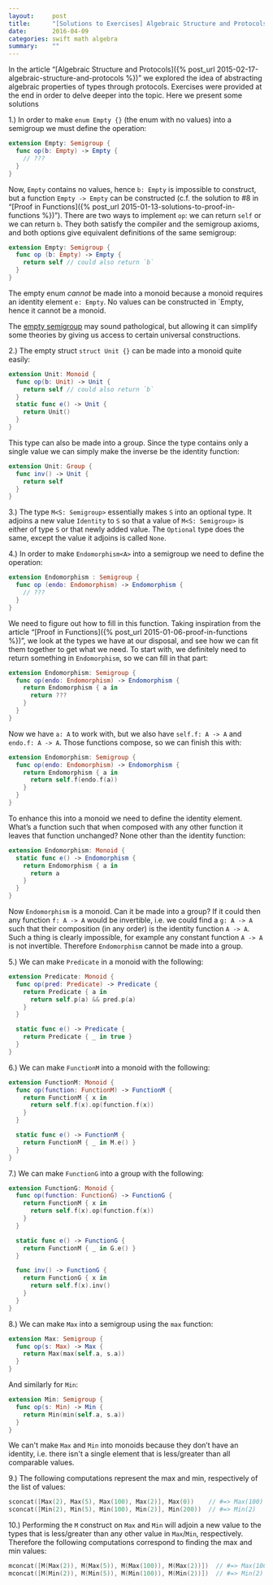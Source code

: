 ```yaml
---
layout:     post
title:      "[Solutions to Exercises] Algebraic Structure and Protocols"
date:       2016-04-09
categories: swift math algebra
summary:    ""
---
```


In the article “[Algebraic Structure and Protocols]({% post_url 2015-02-17-algebraic-structure-and-protocols %})” we explored the idea of abstracting algebraic properties of types through protocols. Exercises were provided at the end in order to delve deeper into the topic. Here we present some solutions

1.) In order to make `enum Empty {}` (the enum with no values) into a semigroup we must define the operation:

```swift
extension Empty: Semigroup {
  func op(b: Empty) -> Empty {
    // ???
  }
}
```

Now, `Empty` contains no values, hence `b: Empty` is impossible to construct, but a function `Empty -> Empty` can be constructed (c.f. the solution to #8 in “[Proof in Functions]({% post_url 2015-01-13-solutions-to-proof-in-functions %})”). There are two ways to implement `op`: we can return `self` or we can return `b`. They both satisfy the compiler and the semigroup axioms, and both options give equivalent definitions of the same semigroup:

```swift
extension Empty: Semigroup {
  func op (b: Empty) -> Empty {
    return self // could also return `b`
  }
}
```

The empty enum *cannot* be made into a monoid because a monoid requires an identity element `e: Empty`. No values can be constructed in `Empty, hence it cannot be a monoid.

The [empty semigroup](http://en.wikipedia.org/wiki/Empty_semigroup) may sound pathological, but allowing it can simplify some theories by giving us access to certain universal constructions.

2.) The empty struct `struct Unit {}` can be made into a monoid quite easily:

```swift
extension Unit: Monoid {
  func op(b: Unit) -> Unit {
    return self // could also return `b`
  }
  static func e() -> Unit {
    return Unit()
  }
}
```

This type can also be made into a group. Since the type contains only a single value we can simply make the inverse be the identity function:

```swift
extension Unit: Group {
  func inv() -> Unit {
    return self
  }
}
```

3.) The type `M<S: Semigroup>` essentially makes `S` into an optional type. It adjoins a new value `Identity` to `S` so that a value of `M<S: Semigroup>` is either of type `S` or that newly added value. The `Optional` type does the same, except the value it adjoins is called `None`.

4.) In order to make `Endomorphism<A>` into a semigroup we need to define the operation:

```swift
extension Endomorphism : Semigroup {
  func op (endo: Endomorphism) -> Endomorphism {
    // ???
  }
}
```

We need to figure out how to fill in this function. Taking inspiration from the article “[Proof in Functions]({% post_url 2015-01-06-proof-in-functions %})”, we look at the types we have at our disposal, and see how we can fit them together to get what we need. To start with, we definitely need to return something in `Endomorphism`, so we can fill in that part:

```swift
extension Endomorphism: Semigroup {
  func op(endo: Endomorphism) -> Endomorphism {
    return Endomorphism { a in
      return ???
    }
  }
}
```

Now we have `a: A` to work with, but we also have `self.f: A -> A` and `endo.f: A -> A`. Those functions compose, so we can finish this with:

```swift
extension Endomorphism: Semigroup {
  func op(endo: Endomorphism) -> Endomorphism {
    return Endomorphism { a in
      return self.f(endo.f(a))
    }
  }
}
```

To enhance this into a monoid we need to define the identity element. What’s a function such that when composed with any other function it leaves that function unchanged? None other than the identity function:

```swift
extension Endomorphism: Monoid {
  static func e() -> Endomorphism {
    return Endomorphism { a in
      return a
    }
  }
}
```

Now `Endomorphism` is a monoid. Can it be made into a group? If it could then any function `f: A -> A` would be invertible, i.e. we could find a `g: A -> A` such that their composition (in any order) is the identity function `A -> A`. Such a thing is clearly impossible, for example any constant function `A -> A` is not invertible. Therefore `Endomorphism` cannot be made into a group.

5.) We can make `Predicate` in a monoid with the following:

```swift
extension Predicate: Monoid {
  func op(pred: Predicate) -> Predicate {
    return Predicate { a in
      return self.p(a) && pred.p(a)
    }
  }

  static func e() -> Predicate {
    return Predicate { _ in true }
  }
}
```

6.) We can make `FunctionM` into a monoid with the following:

```swift
extension FunctionM: Monoid {
  func op(function: FunctionM) -> FunctionM {
    return FunctionM { x in
      return self.f(x).op(function.f(x))
    }
  }

  static func e() -> FunctionM {
    return FunctionM { _ in M.e() }
  }
}
```

7.) We can make `FunctionG` into a group with the following:

```swift
extension FunctionG: Monoid {
  func op(function: FunctionG) -> FunctionG {
    return FunctionM { x in
      return self.f(x).op(function.f(x))
    }
  }

  static func e() -> FunctionG {
    return FunctionM { _ in G.e() }
  }

  func inv() -> FunctionG {
    return FunctionG { x in
      return self.f(x).inv()
    }
  }
}
```

8.) We can make `Max` into a semigroup using the `max` function:

```swift
extension Max: Semigroup {
  func op(s: Max) -> Max {
    return Max(max(self.a, s.a))
  }
}
```

And similarly for `Min`:

```swift
extension Min: Semigroup {
  func op(s: Min) -> Min {
    return Min(min(self.a, s.a))
  }
}
```

We can't make `Max` and `Min` into monoids because they don’t have an identity, i.e. there isn't a single element that is less/greater than all comparable values.

9.) The following computations represent the max and min, respectively of the list of values:

```swift
sconcat([Max(2), Max(5), Max(100), Max(2)], Max(0))    // #=> Max(100)
sconcat([Min(2), Min(5), Min(100), Min(2)], Min(200))  // #=> Min(2)
```

10.) Performing the `M` construct on `Max` and `Min` will adjoin a new value to the types that is less/greater than any other value in `Max`/`Min`, respectively. Therefore the following computations correspond to finding the max and min values:

```swift
mconcat([M(Max(2)), M(Max(5)), M(Max(100)), M(Max(2))])  // #=> Max(100)
mconcat([M(Min(2)), M(Min(5)), M(Min(100)), M(Min(2))])  // #=> Min(2)
```
